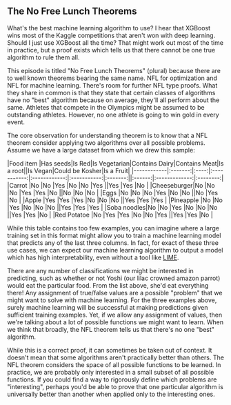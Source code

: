 ## The No Free Lunch Theorems

What's the best machine learning algorithm to use?  I hear that XGBoost wins most of the Kaggle competitions that aren't won with deep learning.  Should I just use XGBoost all the time?  That might work out most of the time in practice, but a proof exists which tells us that there cannot be one true algorithm to rule them all.

This episode is titled "No Free Lunch Theorems" (plural) because there are to well known theorems bearing the same name.  NFL for optimization and NFL for machine learning.  There's room for further NFL type proofs.  What they share in common is that they state that certain classes of algorithms have no "best" algorithm because on average, they'll all perform about the same.  Athletes that compete in the Olympics might be assumed to be outstanding athletes.  However, no one athlete is going to win gold in every event.

The core observation for understanding theorem is to know that a NFL theorem consider applying two algorithms over all possible problems.  Assume we have a large dataset from which we drew this sample:

|Food item   |Has seeds|Is Red|Is Vegetarian|Contains Dairy|Contains Meat|Is a root||Is Vegan|Could be Kosher|Is a Fruit|
|------------|:-------:|:----:|:-----------:|:------------:|:-----------:|:-------:||:------:|:-------------:|:--------:|
|Carrot      |No       |No    |Yes          |No            |No           |Yes      ||Yes     |Yes            |No        |
|Cheeseburger|No       |No    |No           |Yes           |Yes          |No       ||No      |No             |No        |
|Eggs        |No       |No    |No           |Yes           |No           |No       ||No      |Yes            |No        |
|Apple       |Yes      |Yes   |Yes          |No            |No           |No       ||Yes     |Yes            |Yes       |
|Pineapple   |No       |No    |Yes          |No            |No           |No       ||Yes     |Yes            |Yes       |
|Soba noodles|No       |No    |Yes          |No            |No           |No       ||Yes     |Yes            |No        |
|Red Potatoe |No       |Yes   |Yes          |No            |No           |Yes      ||Yes     |Yes            |No        |

While this table contains too few examples, you can imagine where a large training set in this format might allow you to train a machine learning model that predicts any of the last three columns.  In fact, for exact of these three use cases, we can expect our machine learning algorithm to output a model which has high interpretability, even without a tool like [LIME](https://dataskeptic.com/blog/episodes/2016/trusting-machine-learning-models-with-lime).

There are any number of classifications we might be interested in predicting, such as whether or not Yoshi (our lilac crowned amazon parrot) would eat the particular food.  From the list above, she'd eat everything there!  Any assignment of true/false values are a possible "problem" that we might want to solve with machine learning.  For the three examples above, surely machine learning will be successful at making predictions given sufficient training examples.  Yet, if we allow any assignment of values, then we're talking about a lot of possible functions we might want to learn.  When we think that broadly, the NFL theorem tells us that there's no one "best" algorithm.

While this is a correct proof, it can sometimes be taken out of context.  It doesn't mean that some algorithms aren't practically better than others.  The NFL theorem considers the space of all possible functions to be learned.  In practice, we are probably only interested in a small subset of all possible functions.  If you could find a way to rigorously define which problems are "interesting", perhaps you'd be able to prove that one particular algorithm is universally better than another when applied only to the interesting ones.
